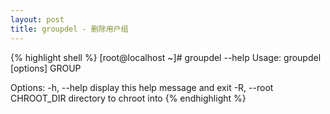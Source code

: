 ```yaml
---
layout: post
title: groupdel - 删除用户组
---
```


{% highlight shell %}
[root@localhost ~]# groupdel --help
Usage: groupdel [options] GROUP

Options:
  -h, --help                    display this help message and exit
  -R, --root CHROOT_DIR         directory to chroot into
{% endhighlight %}